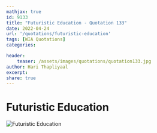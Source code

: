 ```yaml
---
mathjax: true
id: 9133
title: "Futuristic Education - Quotation 133"
date: 2022-04-24
url: '/quotations/futuristic-education'
tags: [WIA Quotations] 
categories: 

header:
    teaser: /assets/images/quotations/quotation133.jpg
author: Hari Thapliyaal 
excerpt:
share: true 
---
```


# Futuristic Education

![Futuristic Education](/assets/images/quotations/quotation133.jpg)
